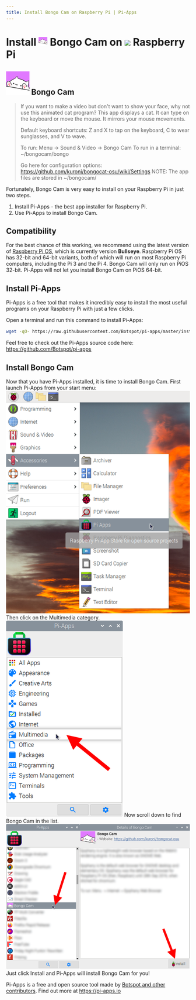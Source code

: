 ```yaml
---
title: Install Bongo Cam on Raspberry Pi | Pi-Apps
---
```

<div class="simple-install-content content">

# Install <img src="/img/app-icons/Bongo Cam/icon-64.png" height=24> Bongo Cam on <img src=https://www.vectorlogo.zone/logos/raspberrypi/raspberrypi-icon.svg height=24> Raspberry Pi

## <img src="/img/app-icons/Bongo Cam/icon-64.png"> Bongo Cam
> If you want to make a video but don't want to show your face, why not use this animated cat program?
> This app displays a cat. It can type on the keyboard or move the mouse. It mirrors your mouse movements.
> 
> Default keyboard shortcuts: Z and X to tap on the keyboard, C to wear sunglasses, and V to wave.
> 
> To run: Menu -> Sound & Video -> Bongo Cam
> To run in a terminal: ~/bongocam/bongo
> 
> Go here for configuration options: https://github.com/kuroni/bongocat-osu/wiki/Settings
> NOTE: The app files are stored in ~/bongocam/

Fortunately, Bongo Cam is very easy to install on your Raspberry Pi in just two steps.
1. Install Pi-Apps - the best app installer for Raspberry Pi.
2. Use Pi-Apps to install Bongo Cam.
</div>
<div class="simple-install-content content">

## Compatibility
For the best chance of this working, we recommend using the latest version of [Raspberry Pi OS](https://www.raspberrypi.com/software/), which is currently version **Bullseye**.
Raspberry Pi OS has 32-bit and 64-bit variants, both of which will run on most Raspberry Pi computers, including the Pi 3 and the Pi 4.
Bongo Cam will only run on PiOS 32-bit. Pi-Apps will not let you install Bongo Cam on PiOS 64-bit.
</div>
<div class="simple-install-content content">

## Install Pi-Apps

Pi-Apps is a free tool that makes it incredibly easy to install the most useful programs on your Raspberry Pi with just a few clicks.

Open a terminal and run this command to install Pi-Apps:
```bash
wget -qO- https://raw.githubusercontent.com/Botspot/pi-apps/master/install | bash
```
Feel free to check out the Pi-Apps source code here: https://github.com/Botspot/pi-apps
</div>
<div class="simple-install-content content">

## Install Bongo Cam

Now that you have Pi-Apps installed, it is time to install Bongo Cam.
First launch Pi-Apps from your start menu:
<img src="/img/start-menu.png">
Then click on the Multimedia category.
<img src="/img/category-selections/Multimedia.png">
Now scroll down to find Bongo Cam in the list.
<img src="/img/app-icons/Bongo Cam/app-selection.png">
Just click Install and Pi-Apps will install Bongo Cam for you!
</div>
<div class="simple-install-content content">

Pi-Apps is a free and open source tool made by [Botspot and other contributors](/about/#contributors). Find out more at https://pi-apps.io
</div>
